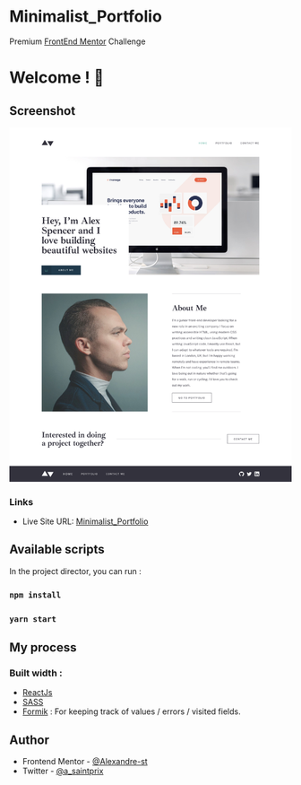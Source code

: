 # Minimalist_Portfolio

Premium [FrontEnd Mentor](https://www.frontendmentor.io/challenges) Challenge

# Welcome ! 👋

## Screenshot

![](./src/assets/minimalist_portfolio.png)

### Links

- Live Site URL: [Minimalist_Portfolio](https://alexandre-st-mini-portfolio.netlify.app)

## Available scripts

In the project director, you can run :

### `npm install`

### `yarn start`

## My process

### Built width :

- [ReactJs](https://reactjs.org)
- [SASS](https://sass-lang.com)
- [Formik](https://formik.org) : For keeping track of values / errors / visited fields.

## Author

- Frontend Mentor - [@Alexandre-st](https://www.frontendmentor.io/profile/Alexandre-st)
- Twitter - [@a_saintprix](https://twitter.com/a_saintprix)
